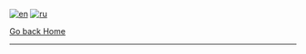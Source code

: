 [![en](https://img.shields.io/badge/lang-en-green.svg)](https://github.com/koldakov-corporation/tutorial-vcs/blob/main/README.md)
[![ru](https://img.shields.io/badge/lang-ru-blue.svg)](https://github.com/koldakov-corporation/tutorial-vcs/blob/main/README.ru.md)

[Go back Home](https://github.com/koldakov-corporation/tutorial/blob/main/README.md)

---
